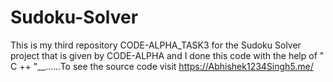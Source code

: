 # Sudoku-Solver
This is my third repository CODE-ALPHA_TASK3 for the Sudoku Solver project that is given by CODE-ALPHA and I done this code with the help of " C ++ "__......To see the source code visit https://Abhishek1234Singh5.me/

